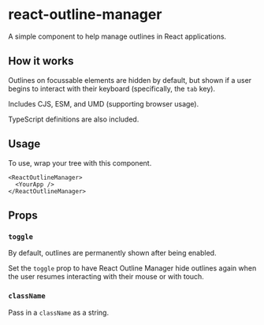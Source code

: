 # react-outline-manager

A simple component to help manage outlines in React applications.

## How it works

Outlines on focussable elements are hidden by default, but shown if a user begins to interact with their keyboard
(specifically, the `tab` key).

Includes CJS, ESM, and UMD (supporting browser usage).

TypeScript definitions are also included.

## Usage

To use, wrap your tree with this component.

```
<ReactOutlineManager>
  <YourApp />
</ReactOutlineManager>
```

## Props

### `toggle`

By default, outlines are permanently shown after being enabled.

Set the `toggle` prop to have React Outline Manager hide outlines again when the user resumes interacting with their
mouse or with touch.

### `className`

Pass in a `className` as a string.
